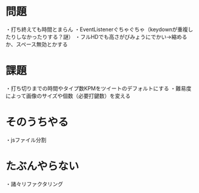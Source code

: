 # 問題
・打ち終えても時間とまらん
・EventListenerぐちゃぐちゃ（keydownが重複したりしなかったりする？謎）
・フルHDでも高さがびみょうにでかい→縮めるか、スペース無効とかする

# 課題
・打ち切りまでの時間やタイプ数KPMをツイートのデフォルトにする
・難易度によって画像のサイズや個数（必要打鍵数）を変える

# そのうちやる
・jsファイル分割

# たぶんやらない
・諸々リファクタリング
